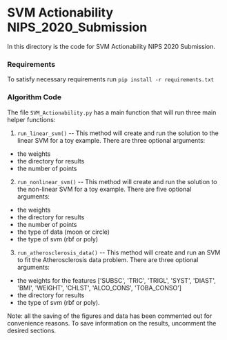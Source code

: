 # SVM Actionability NIPS_2020_Submission
In this directory is the code for SVM Actionability NIPS 2020 Submission.

### Requirements

To satisfy necessary requirements run `pip install -r requirements.txt`

### Algorithm Code

The file `SVM_Actionability.py` has a main function that will run three main helper functions:

1. `run_linear_svm()` -- This method will create and run the solution to the linear SVM for a toy example. There are three optional arguments:
  - the weights
  - the directory for results
  - the number of points

2. `run_nonlinear_svm()` -- This method will create and run the solution to the non-linear SVM for a toy example. There are five optional arguments:
  - the weights
  - the directory for results
  - the number of points
  - the type of data (moon or circle)
  - the type of svm (rbf or poly)

3. `run_atherosclerosis_data()` -- This method will create and run an SVM to fit the Atherosclerosis data problem. There are three optional arguments:
  - the weights for the features ['SUBSC', 'TRIC', 'TRIGL', 'SYST', 'DIAST', 'BMI', 'WEIGHT', 'CHLST', 'ALCO_CONS', 'TOBA_CONSO']
  - the directory for results
  - the type of svm (rbf or poly).

Note: all the saving of the figures and data has been commented out for convenience reasons. To save information on the results, uncomment the desired sections.
